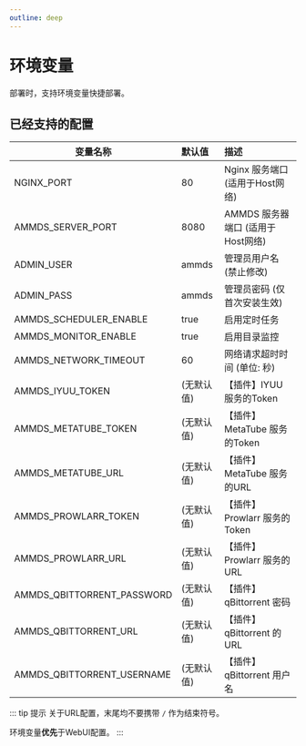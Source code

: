 ```yaml
---
outline: deep
---
```


# 环境变量

部署时，支持环境变量快捷部署。


## 已经支持的配置

| 变量名称                   | 默认值     | 描述                              |
| -------------------------- | :--------- | :-------------------------------- |
| NGINX_PORT                 | 80         | Nginx 服务端口 (适用于Host网络)   |
| AMMDS_SERVER_PORT          | 8080       | AMMDS 服务器端口 (适用于Host网络) |
| ADMIN_USER                 | ammds      | 管理员用户名 (禁止修改)           |
| ADMIN_PASS                 | ammds      | 管理员密码 (仅首次安装生效)       |
| AMMDS_SCHEDULER_ENABLE     | true       | 启用定时任务                      |
| AMMDS_MONITOR_ENABLE       | true       | 启用目录监控                      |
| AMMDS_NETWORK_TIMEOUT      | 60         | 网络请求超时时间 (单位: 秒)       |
| AMMDS_IYUU_TOKEN           | (无默认值) | 【插件】IYUU 服务的Token          |
| AMMDS_METATUBE_TOKEN       | (无默认值) | 【插件】MetaTube 服务的Token      |
| AMMDS_METATUBE_URL         | (无默认值) | 【插件】MetaTube 服务的URL        |
| AMMDS_PROWLARR_TOKEN       | (无默认值) | 【插件】Prowlarr 服务的Token      |
| AMMDS_PROWLARR_URL         | (无默认值) | 【插件】Prowlarr 服务的URL        |
| AMMDS_QBITTORRENT_PASSWORD | (无默认值) | 【插件】qBittorrent 密码          |
| AMMDS_QBITTORRENT_URL      | (无默认值) | 【插件】qBittorrent 的URL         |
| AMMDS_QBITTORRENT_USERNAME | (无默认值) | 【插件】qBittorrent 用户名        |

::: tip 提示
关于URL配置，末尾均不要携带 `/` 作为结束符号。

环境变量**优先**于WebUI配置。
::: 